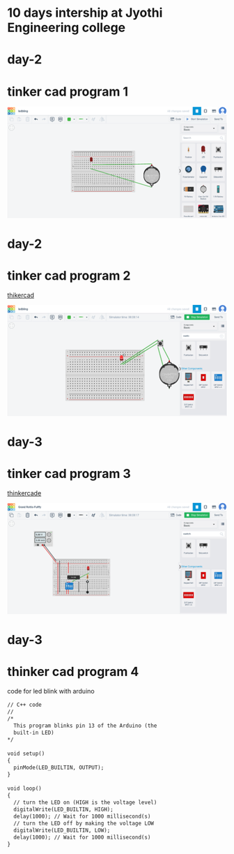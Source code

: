 # 10 days intership at Jyothi Engineering college

# day-2 
# tinker cad program 1

![no photo](https://github.com/muhammedanshid/10-days-internship/blob/main/anshidtinkercad.png)

# day-2 
# tinker cad program 2
[thikercad](https://www.tinkercad.com/things/8V7fwjLeWW0-ledbling/editel)

![no photo](https://github.com/muhammedanshid/10-days-internship/blob/main/anshidtinkecade2.png)
# day-3
# tinker cad program 3

[thinkercade](https://www.tinkercad.com/things/ezCf7UJyaQp-led-blinking-use-ic-7408/editel)

![no photo](https://github.com/muhammedanshid/10-days-internship/blob/main/anshidtinkecade3.png)
# day-3
# thinker cad program 4
 code for led blink with arduino 
```
// C++ code
//
/*
  This program blinks pin 13 of the Arduino (the
  built-in LED)
*/

void setup()
{
  pinMode(LED_BUILTIN, OUTPUT);
}

void loop()
{
  // turn the LED on (HIGH is the voltage level)
  digitalWrite(LED_BUILTIN, HIGH);
  delay(1000); // Wait for 1000 millisecond(s)
  // turn the LED off by making the voltage LOW
  digitalWrite(LED_BUILTIN, LOW);
  delay(1000); // Wait for 1000 millisecond(s)
}
```
